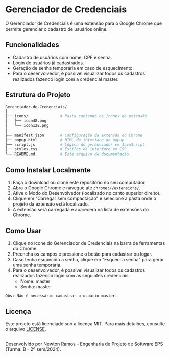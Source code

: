﻿# Gerenciador de Credenciais

O Gerenciador de Credenciais é uma extensão para o Google Chrome que permite gerenciar o cadastro de usuários online.

## Funcionalidades
- Cadastro de usuários com nome, CPF e senha.
- Login de usuários já cadastrados.
- Geração de senha temporária em caso de esquecimento.
- Para o desenvolvedor, é possível visualizar todos os cadastros realizados fazendo login com a credencial master.

## Estrutura do Projeto
```bash
Gerenciador-de-Credenciais/
│
├── icons/              # Pasta contendo os ícones da extensão
│   ├── icon48.png
│   └── icon128.png
│
├── manifest.json       # Configuração da extensão do Chrome
├── popup.html          # HTML da interface do popup
├── script.js           # Lógica do gerenciador em JavaScript
├── styles.css          # Estilos da interface em CSS
└── README.md           # Este arquivo de documentação
```
## Como Instalar Localmente
1. Faça o download ou clone este repositório no seu computador.
2. Abra o Google Chrome e navegue até `chrome://extensions/`.
3. Ative o Modo do Desenvolvedor (localizado no canto superior direito).
4. Clique em "Carregar sem compactação" e selecione a pasta onde o projeto da extensão está localizado.
5. A extensão será carregada e aparecerá na lista de extensões do Chrome.

## Como Usar
1. Clique no ícone do Gerenciador de Credenciais na barra de ferramentas do Chrome.
2. Preencha os campos e pressione o botão para cadastrar ou logar.
3. Caso tenha esquecido a senha, clique em "Esqueci a senha" para gerar uma senha temporária.
4. Para o desenvolvedor, é possível visualizar todos os cadastros realizados fazendo login com as seguintes credenciais:
   - Nome: master
   - Senha: master

```Obs: Não é necessário cadastrar o usuário master.```

## Licença
Este projeto está licenciado sob a licença MIT. Para mais detalhes, consulte o arquivo [LICENSE](LICENSE).
##
Desenvolvido por Newton Ramos - Engenharia de Projeto de Software EPS (Turma: B - 2º sem/2024).